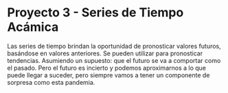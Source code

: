 # Proyecto 3 - Series de Tiempo Acámica
Las series de tiempo brindan la oportunidad de pronosticar valores futuros, basándose en valores anteriores. Se pueden utilizar para pronosticar tendencias. Asumiendo un supuesto: que el futuro se va a comportar como el pasado. Pero el futuro es incierto y podemos aproximarnos a lo que puede llegar a suceder, pero siempre vamos a tener un componente de sorpresa como esta pandemia.
